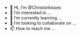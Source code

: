 - 👋 Hi, I’m @Christorkisses
- 👀 I’m interested in ...
- 🌱 I’m currently learning ...
- 💞️ I’m looking to collaborate on ...
- 📫 How to reach me ...

<!---
Christorkisses/Christorkisses is a ✨ special ✨ repository because its `README.md` (this file) appears on your GitHub profile.
You can click the Preview link to take a look at your changes.
--->
